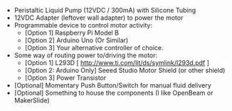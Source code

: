 - Peristaltic Liquid Pump (12VDC / 300mA) with Silicone Tubing
- 12VDC Adapter (leftover wall adapter) to power the motor
- Programmable device to control motor activity:
	- [Option 1] Raspberry Pi Model B
	- [Option 2] Arduino Uno (Or Similar) 
	- [Option 3] Your alternative controller of choice.
- Some way of routing power to/driving the motor:
	- [Option 1] L293D [ http://www.ti.com/lit/ds/symlink/l293d.pdf ]
	- [Option 2: Arduino Only] Seeed Studio Motor Shield (or other shield)
	- [Option 3] Power Transistor
- [Optional] Momentary Push Button/Switch for manual fluid delivery
- [Optional] Something to house the components (I like OpenBeam or MakerSlide)
